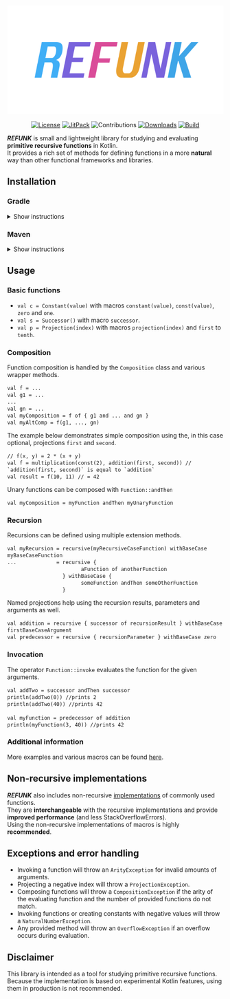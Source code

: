 <p align="center"><img alt="REFUNK" src="doc/logo_transparent.png"></p>

<p align="center">
    <a href="https://www.gnu.org/licenses/gpl-3.0.en.html"><img alt="License" src="https://img.shields.io/github/license/DerYeger/refunk?color=40aef6&style=for-the-badge"></a>
    <a href="https://jitpack.io/#eu.yeger/refunk"><img alt="JitPack" src="https://img.shields.io/jitpack/v/github/DerYeger/refunk?color=7963dc&style=for-the-badge"></a>
    <img alt="Contributions" src="https://img.shields.io/badge/contributions-welcome-da4c99?style=for-the-badge">
    <a href="https://codecov.io/gh/DerYeger/refunk"><img alt="Downloads" src="https://img.shields.io/codecov/c/github/deryeger/refunk?color=eaa232&style=for-the-badge"></a>
    <a href="https://travis-ci.com/DerYeger/refunk"><img alt="Build" src="https://img.shields.io/travis/com/deryeger/refunk/develop?color=40aef6&style=for-the-badge"></a>
</p>

***REFUNK*** is small and lightweight library for studying and evaluating **primitive recursive functions** in Kotlin.\
It provides a rich set of methods for defining functions in a more **natural** way than other functional frameworks and libraries.

## Installation

### Gradle

<details>
<summary>Show instructions</summary>
<pre>
allprojects {
  repositories {
    ...
    maven { url 'https://jitpack.io' }
  }
}
</pre>
<pre>
dependencies {
  implementation 'eu.yeger:refunk:{version}'
}
</pre>
</details>


### Maven

<details>
<summary>Show instructions</summary>
<pre>
&lt;repositories&gt;
  &lt;repository&gt;
    &lt;id&gt;jitpack.io&lt;/id&gt;
    &lt;url&gt;https://jitpack.io&lt;/url&gt;
  &lt;/repository&gt;
&lt;/repositories&gt;
</pre>
<pre>
&lt;dependency&gt;
  &lt;groupId&gt;eu.yeger&lt;/groupId&gt;
    &lt;artifactId&gt;refunk&lt;/artifactId&gt;
  &lt;version&gt;{version}&lt;/version&gt;
&lt;/dependency&gt;
</pre>
</details>

## Usage

### Basic functions

- `val c = Constant(value)` with macros `constant(value)`, `const(value)`, `zero` and `one`.
- `val s = Successor()` with macro `successor`.
- `val p = Projection(index)` with macros `projection(index)` and `first` to `tenth`.

### Composition

Function composition is handled by the `Composition` class and various wrapper methods.
```
val f = ... 
val g1 = ... 
...
val gn = ...
val myComposition = f of { g1 and ... and gn }
val myAltComp = f(g1, ..., gn)
```
The example below demonstrates simple composition using the, in this case optional, projections `first` and `second`.
```
// f(x, y) = 2 * (x + y)
val f = multiplication(const(2), addition(first, second)) // `addition(first, second)` is equal to `addition`
val result = f(10, 11) // = 42
```
Unary functions can be composed with `Function::andThen`
```
val myComposition = myFunction andThen myUnaryFunction
```

### Recursion

Recursions can be defined using multiple extension methods.
```
val myRecursion = recursive(myRecursiveCaseFunction) withBaseCase myBaseCaseFunction                
...             = recursive { 
                        aFunction of anotherFunction 
                  } withBaseCase { 
                        someFunction andThen someOtherFunction 
                  }
```
Named projections help using the recursion results, parameters and arguments as well.
```          
val addition = recursive { successor of recursionResult } withBaseCase firstBaseCaseArgument
val predecessor = recursive { recursionParameter } withBaseCase zero
```

### Invocation

The operator `Function::invoke` evaluates the function for the given arguments.
```
val addTwo = successor andThen successor
println(addTwo(0)) //prints 2
println(addTwo(40)) //prints 42

val myFunction = predecessor of addition
println(myFunction(3, 40)) //prints 42
```

### Additional information

More examples and various macros can be found [here](src/main/kotlin/eu/yeger/refunk/recursive/RecursiveFunctions.kt).

## Non-recursive implementations

***REFUNK*** also includes non-recursive [implementations](src/main/kotlin/eu/yeger/refunk/non_recursive/NonRecursiveFunctions.kt) of commonly used functions.\
They are **interchangeable** with the recursive implementations and provide **improved performance** (and less StackOverflowErrors).\
Using the non-recursive implementations of macros is highly **recommended**.

## Exceptions and error handling

- Invoking a function will throw an `ArityException` for invalid amounts of arguments.
- Projecting a negative index will throw a `ProjectionException`.
- Composing functions will throw a `CompositionException` if the arity of the evaluating function and the number of provided functions do not match.
- Invoking functions or creating constants with negative values will throw a `NaturalNumberException`.
- Any provided method will throw an `OverflowException` if an overflow occurs during evaluation.

## Disclaimer

This library is intended as a tool for studying primitive recursive functions.\
Because the implementation is based on experimental Kotlin features, using them in production is not recommended.

